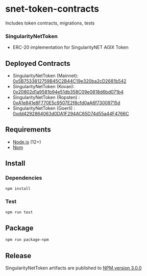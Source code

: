 # snet-token-contracts
Includes token contracts, migrations, tests

### SingularityNetToken
* ERC-20 implementation for SingularityNET AGIX Token

## Deployed Contracts
* SingularityNetToken (Mainnet): [0x5B7533812759B45C2B44C19e320ba2cD2681b542](https://etherscan.io/address/0x5B7533812759B45C2B44C19e320ba2cD2681b542)
* SingularityNetToken (Kovan): [0x20802d1a9581b94e51db358C09e0818d6bd071b4](https://kovan.etherscan.io/address/0x20802d1a9581b94e51db358C09e0818d6bd071b4)
* SingularityNetToken (Ropsten) : [0xA1e841e8F770E5c9507E2f8cfd0aA6f73009715d](https://ropsten.etherscan.io/address/0xA1e841e8F770E5c9507E2f8cfd0aA6f73009715d)
* SingularityNetToken (Goerli) : [0xdd4292864063d0DA1F294AC65D74d55a44F4766C](https://goerli.etherscan.io/address/0xdd4292864063d0DA1F294AC65D74d55a44F4766C)


## Requirements
* [Node.js](https://github.com/nodejs/node) (12+)
* [Npm](https://www.npmjs.com/package/npm)

## Install

### Dependencies
```bash
npm install
```

### Test 
```bash
npm run test
```

## Package
```bash
npm run package-npm
```

## Release
SingularityNetToken artifacts are published to [NPM,version 3.0.0](https://www.npmjs.com/package/singularitynet-token-contracts)
